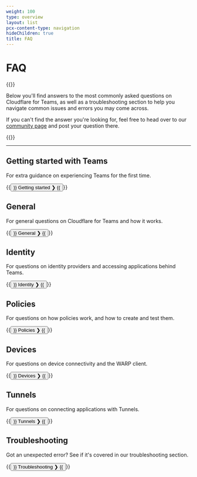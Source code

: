 ```yaml
---
weight: 100
type: overview
layout: list
pcx-content-type: navigation
hideChildren: true
title: FAQ
---
```


# FAQ

{{<content-column>}}

Below you'll find answers to the most commonly asked questions on Cloudflare for Teams, as well as a troubleshooting section to help you navigate common issues and errors you may come across.

If you can't find the answer you're looking for, feel free to head over to our [community page](https://community.cloudflare.com/) and post your question there.

{{</content-column>}}

***

## Getting started with Teams

For extra guidance on experiencing Teams for the first time.

{{<button type="primary" href="/cloudflare-one/faq/teams-getting-started-faq/">}}
Getting started ❯
{{</button>}}

## General

For general questions on Cloudflare for Teams and how it works.

{{<button type="primary" href="/cloudflare-one/faq/teams-general-faq/">}}
General ❯
{{</button>}}

## Identity

For questions on identity providers and accessing applications behind Teams.

{{<button type="primary" href="/cloudflare-one/faq/teams-authentication-faq/">}}
Identity ❯
{{</button>}}

## Policies

For questions on how policies work, and how to create and test them.

{{<button type="primary" href="/cloudflare-one/faq/teams-policies-faq/">}}
Policies ❯
{{</button>}}

## Devices

For questions on device connectivity and the WARP client.

{{<button type="primary" href="/cloudflare-one/faq/teams-devices-faq/">}}
Devices ❯
{{</button>}}

## Tunnels

For questions on connecting applications with Tunnels.

{{<button type="primary" href="/cloudflare-one/faq/cloudflare-tunnels-faq/">}}
Tunnels ❯
{{</button>}}

## Troubleshooting

Got an unexpected error? See if it's covered in our troubleshooting section.

{{<button type="primary" href="/cloudflare-one/faq/teams-troubleshooting/">}}
Troubleshooting ❯
{{</button>}}
